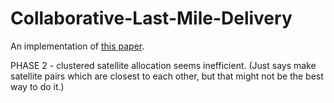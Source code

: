 # Collaborative-Last-Mile-Delivery
 
An implementation of [this paper](https://doi.org/10.1016/j.eswa.2024.124164).


PHASE 2 - clustered satellite allocation seems inefficient. (Just says make satellite pairs which are closest to each other, but that might not be the best way to do it.)